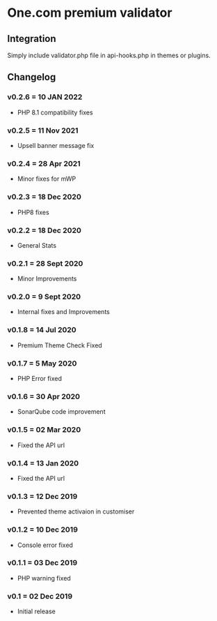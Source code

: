 # One.com premium validator

## Integration
Simply include validator.php file in api-hooks.php in themes or plugins.

## Changelog
### v0.2.6 = 10 JAN 2022
* PHP 8.1 compatibility fixes

### v0.2.5 = 11 Nov 2021
* Upsell banner message fix

### v0.2.4 = 28 Apr 2021
* Minor fixes for mWP

### v0.2.3 = 18 Dec 2020
* PHP8 fixes 

### v0.2.2 = 18 Dec 2020
* General Stats

### v0.2.1 = 28 Sept 2020
* Minor Improvements

### v0.2.0 = 9 Sept 2020
* Internal fixes and Improvements

### v0.1.8 = 14 Jul 2020
* Premium Theme Check Fixed

### v0.1.7 = 5 May 2020
* PHP Error fixed

### v0.1.6 = 30 Apr 2020
* SonarQube code improvement

### v0.1.5 = 02 Mar 2020
* Fixed the API url

### v0.1.4 = 13 Jan 2020
* Fixed the API url

### v0.1.3 = 12 Dec 2019
* Prevented theme activaion in customiser

### v0.1.2 = 10 Dec 2019
* Console error fixed

### v0.1.1 = 03 Dec 2019
* PHP warning fixed

### v0.1 = 02 Dec 2019
* Initial release
